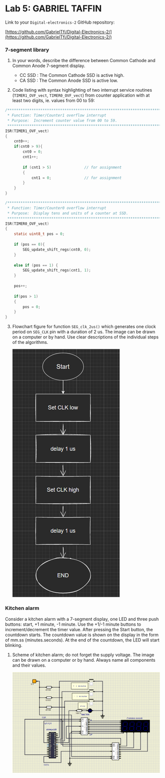 # Lab 5: GABRIEL TAFFIN

Link to your `Digital-electronics-2` GitHub repository:

[https://github.com/GabrielTfi/Digital-Electronics-2/](https://github.com/GabrielTfi/Digital-Electronics-2/)


### 7-segment library

1. In your words, describe the difference between Common Cathode and Common Anode 7-segment display.
   * CC SSD : The Common Cathode SSD is active high.
   * CA SSD : The Common Anode SSD is active low.

2. Code listing with syntax highlighting of two interrupt service routines (`TIMER1_OVF_vect`, `TIMER0_OVF_vect`) from counter application with at least two digits, ie. values from 00 to 59:

```c
/**********************************************************************
 * Function: Timer/Counter1 overflow interrupt
 * Purpose:  Increment counter value from 00 to 59.
 **********************************************************************/
ISR(TIMER1_OVF_vect)
{
    cnt0++;
	if(cnt0 > 9){
		cnt0 = 0;
		cnt1++;
		
        if (cnt1 > 5)				// for assignment
		{
			cnt1 = 0;				// for assignment
		}
	}
}
```

```c
/**********************************************************************
 * Function: Timer/Counter0 overflow interrupt
 * Purpose:  Display tens and units of a counter at SSD.
 **********************************************************************/
ISR(TIMER0_OVF_vect)
{
    static uint8_t pos = 0;

    if (pos == 0){
		SEG_update_shift_regs(cnt0, 0);
	}
	
    else if (pos == 1) {
		SEG_update_shift_regs(cnt1, 1);
	}
	
    pos++;
	
    if(pos > 1)
	{
		pos = 0;
	}
}
```

3. Flowchart figure for function `SEG_clk_2us()` which generates one clock period on `SEG_CLK` pin with a duration of 2&nbsp;us. The image can be drawn on a computer or by hand. Use clear descriptions of the individual steps of the algorithms.

   ![Flowchart of SEG_clk_2us](https://raw.githubusercontent.com/GabrielTfi/Digital-Electronics-2/main/Labs/05-segments/flowchart_CLK.PNG)


### Kitchen alarm

Consider a kitchen alarm with a 7-segment display, one LED and three push buttons: start, +1 minute, -1 minute. Use the +1/-1 minute buttons to increment/decrement the timer value. After pressing the Start button, the countdown starts. The countdown value is shown on the display in the form of mm.ss (minutes.seconds). At the end of the countdown, the LED will start blinking.

1. Scheme of kitchen alarm; do not forget the supply voltage. The image can be drawn on a computer or by hand. Always name all components and their values.

   ![kitchen alarm circuit](https://raw.githubusercontent.com/GabrielTfi/Digital-Electronics-2/main/Labs/05-segments/kitchen_alarm.PNG)
